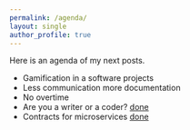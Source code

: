 ```yaml
---
permalink: /agenda/
layout: single
author_profile: true
---
```

Here is an agenda of my next posts.
* Gamification in a software projects
* Less communication more documentation
* No overtime
* Are you a writer or a coder? [done](https://nick318.github.io/2018/02/11/are-you-a-writer-or-a-coder)
* Contracts for microservices [done](https://nick318.github.io/2018/01/28/contracts-for-microservices)
